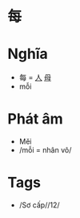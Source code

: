 # 每

# Nghĩa
* 每 = [人](人.md) [母](母.md)
* mỗi

# Phát âm
* Měi
*  /mỗi = nhân vô/

# Tags
* /Sơ cấp//12/

<script>window.HANZI_FIELD='每';</script>
